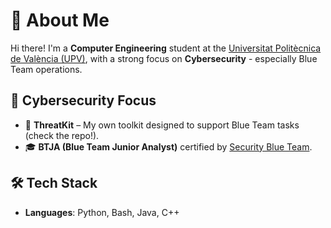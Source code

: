 # 👋 About Me

Hi there! I'm a **Computer Engineering** student at the [Universitat Politècnica de València (UPV)](https://www.upv.es/), with a strong focus on **Cybersecurity** - especially Blue Team operations.

## 🔐 Cybersecurity Focus
- 🧰 **ThreatKit** – My own toolkit designed to support Blue Team tasks (check the repo!).
- 🎓 **BTJA (Blue Team Junior Analyst)** certified by [Security Blue Team](https://securityblue.team).

## 🛠️ Tech Stack
- **Languages**: Python, Bash, Java, C++
